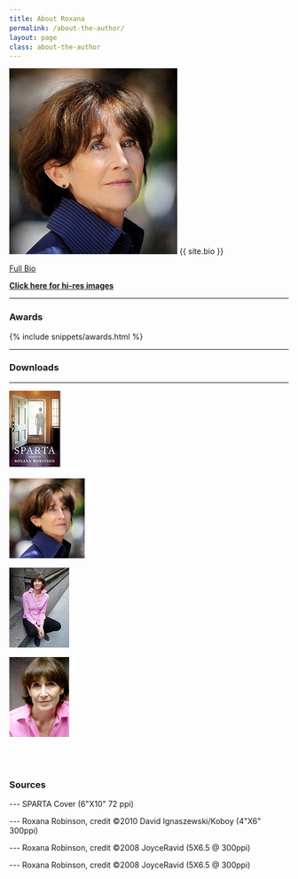 ```yaml
---
title: About Roxana
permalink: /about-the-author/
layout: page
class: about-the-author
---
```

![Roxana](../assets/img/robinson1_si-303x335.jpg) {{ site.bio }}


[Full Bio](/biography/)

[**Click here for hi-res images**](#downloads)

---

### Awards

{% include snippets/awards.html %}

---

### Downloads

---

[![SPARTA Cover](../assets/img/sparta_robinson_95x140.jpg)](../assets/img/sparta_robinson_275x400.jpg)

[*![Roxana Robinson Portrait](../assets/img/Roxana-ROBINSON-14David-Ignaszewski-koboy_LG-crop136x144.jpg)*](../assets/img/Roxana-ROBINSON-14David-Ignaszewski-koboy_LG-crop.jpg "from the Sparta Jacket Cover Roxana Robinson")

[![](../assets/img/Robinson_thmb_JoyceRavid.jpg)](../assets/img/Robinson_JoyceRavid.jpg)

[![](../assets/img/Robinson2_thmb_JoyceRavid.jpg)](../assets/img/Robinson2_JoyceRavid.jpg)


<div style="width:100%;clear:both;margin:2em 0;">&nbsp;</div>


### Sources


--- SPARTA Cover (6"X10" 72 ppi)

--- Roxana Robinson, credit ©2010 David Ignaszewski/Koboy (4"X6" 300ppi)

--- Roxana Robinson, credit ©2008 JoyceRavid (5X6.5 @ 300ppi)

--- Roxana Robinson, credit ©2008 JoyceRavid (5X6.5 @ 300ppi)




